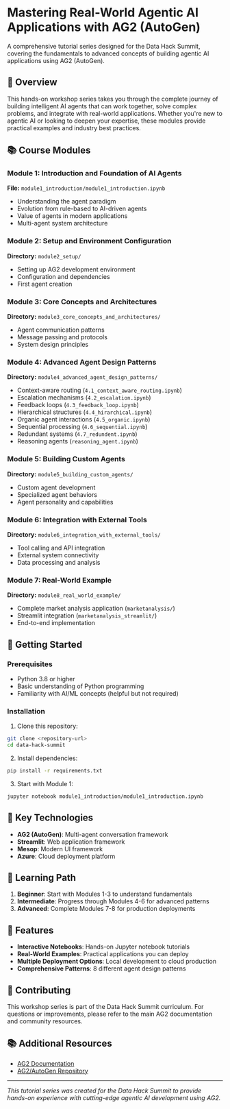 # Mastering Real-World Agentic AI Applications with AG2 (AutoGen)

A comprehensive tutorial series designed for the Data Hack Summit, covering the fundamentals to advanced concepts of building agentic AI applications using AG2 (AutoGen).

## 🎯 Overview

This hands-on workshop series takes you through the complete journey of building intelligent AI agents that can work together, solve complex problems, and integrate with real-world applications. Whether you're new to agentic AI or looking to deepen your expertise, these modules provide practical examples and industry best practices.

## 📚 Course Modules

### Module 1: Introduction and Foundation of AI Agents
**File:** `module1_introduction/module1_introduction.ipynb`
- Understanding the agent paradigm
- Evolution from rule-based to AI-driven agents
- Value of agents in modern applications
- Multi-agent system architecture

### Module 2: Setup and Environment Configuration
**Directory:** `module2_setup/`
- Setting up AG2 development environment
- Configuration and dependencies
- First agent creation

### Module 3: Core Concepts and Architectures
**Directory:** `module3_core_concepts_and_architectures/`
- Agent communication patterns
- Message passing and protocols
- System design principles

### Module 4: Advanced Agent Design Patterns
**Directory:** `module4_advanced_agent_design_patterns/`
- Context-aware routing (`4.1_context_aware_routing.ipynb`)
- Escalation mechanisms (`4.2_escalation.ipynb`)
- Feedback loops (`4.3_feedback_loop.ipynb`)
- Hierarchical structures (`4.4_hirarchical.ipynb`)
- Organic agent interactions (`4.5_organic.ipynb`)
- Sequential processing (`4.6_sequential.ipynb`)
- Redundant systems (`4.7_redundent.ipynb`)
- Reasoning agents (`reasoning_agent.ipynb`)

### Module 5: Building Custom Agents
**Directory:** `module5_building_custom_agents/`
- Custom agent development
- Specialized agent behaviors
- Agent personality and capabilities

### Module 6: Integration with External Tools
**Directory:** `module6_integration_with_external_tools/`
- Tool calling and API integration
- External system connectivity
- Data processing and analysis

### Module 7: Real-World Example
**Directory:** `module8_real_world_example/`
- Complete market analysis application (`marketanalysis/`)
- Streamlit integration (`marketanalysis_streamlit/`)
- End-to-end implementation

## 🚀 Getting Started

### Prerequisites
- Python 3.8 or higher
- Basic understanding of Python programming
- Familiarity with AI/ML concepts (helpful but not required)

### Installation

1. Clone this repository:
```bash
git clone <repository-url>
cd data-hack-summit
```

2. Install dependencies:
```bash
pip install -r requirements.txt
```

3. Start with Module 1:
```bash
jupyter notebook module1_introduction/module1_introduction.ipynb
```

## 🔧 Key Technologies

- **AG2 (AutoGen)**: Multi-agent conversation framework
- **Streamlit**: Web application framework
- **Mesop**: Modern UI framework
- **Azure**: Cloud deployment platform

## 📖 Learning Path

1. **Beginner**: Start with Modules 1-3 to understand fundamentals
2. **Intermediate**: Progress through Modules 4-6 for advanced patterns
3. **Advanced**: Complete Modules 7-8 for production deployments

## 🎨 Features

- **Interactive Notebooks**: Hands-on Jupyter notebook tutorials
- **Real-World Examples**: Practical applications you can deploy
- **Multiple Deployment Options**: Local development to cloud production
- **Comprehensive Patterns**: 8 different agent design patterns

## 🤝 Contributing

This workshop series is part of the Data Hack Summit curriculum. For questions or improvements, please refer to the main AG2 documentation and community resources.

## 📚 Additional Resources

- [AG2 Documentation](https://ag2ai.github.io/ag2/)
- [AG2/AutoGen Repository](https://github.com/ag2ai/ag2)

---

*This tutorial series was created for the Data Hack Summit to provide hands-on experience with cutting-edge agentic AI development using AG2.*
